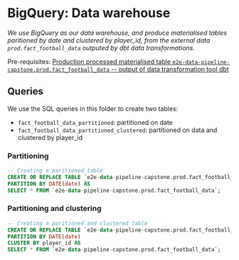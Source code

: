 # BigQuery: Data warehouse

*We use BigQuery as our data warehouse, and produce materialised tables paritioned by date and clustered by player_id, from the external data `prod.fact_football_data` outputed by dbt data transformations.*

Pre-requisites: [Production processed materialised table `e2e-data-pipeline-capstone.prod.fact_football_data` -- output of data transformation tool dbt](../dbt-data-transformation/README.md)

## Queries

We use the SQL queries in this folder to create two tables:
* `fact_football_data_partitioned`: partitioned on date
* `fact_football_data_partitioned_clustered`: partitioned on data and clustered by player_id

### Partitioning

```sql
-- Creating a paritioned table
CREATE OR REPLACE TABLE `e2e-data-pipeline-capstone.prod.fact_football_data_partitioned`
PARTITION BY DATE(date) AS
SELECT * FROM `e2e-data-pipeline-capstone.prod.fact_football_data`;
```

### Partitioning and clustering

```sql
-- Creating a paritioned and clustered table
CREATE OR REPLACE TABLE `e2e-data-pipeline-capstone.prod.fact_football_data_partitioned_clustered`
PARTITION BY DATE(date)
CLUSTER BY player_id AS
SELECT * FROM `e2e-data-pipeline-capstone.prod.fact_football_data`;
```